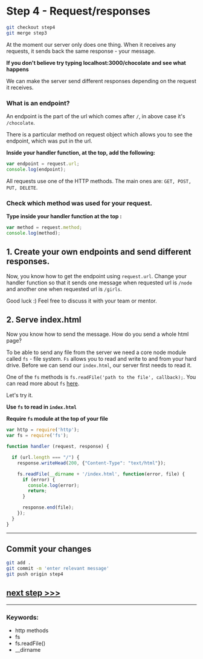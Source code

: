 # Step 4 - Request/responses

```bash
git checkout step4
git merge step3
```

At the moment our server only does one thing. When it receives any requests, it sends back the same response - your message.

**If you don't believe try typing localhost:3000/chocolate and see what happens**

We can make the server send different responses depending on the request it receives.

### What is an endpoint?

An endpoint is the part of the url which comes after  `/`, in above case it's `/chocolate`.

There is a particular method on request object which allows you to see the endpoint, which was put in the url.

**Inside your handler function, at the top, add the following:**

```js
var endpoint = request.url;
console.log(endpoint);

```

All requests use one of the HTTP methods. The main ones are: `GET, POST, PUT, DELETE`.  


### Check which method was used for your request.

**Type inside your handler function at the top :**

```js
var method = request.method;
console.log(method);

```

## 1. Create your own endpoints and send different responses.

Now, you know how to get the endpoint using `request.url`. Change your handler function so that it sends one message when requested url is `/node` and another one when requested url is `/girls`.

Good luck :) Feel free to discuss it with your team or mentor.

## 2. Serve index.html

Now you know how to send the message. How do you send a whole html page?

To be able to send any file from the server we need a core node module called `fs` - file system. `Fs` allows you to read and write to and from your hard drive. Before we can send our `index.html`, our server first needs to read it.

One of the `fs` methods is `fs.readFile('path to the file', callback);`. You can read more about `fs` [here](https://nodejs.org/dist/latest-v4.x/docs/api/fs.html#fs_fs_readfile_file_options_callback).


Let's try it.

**Use `fs` to read in `index.html`**

**Require `fs` module at the top of your file**

```js
var http = require('http');
var fs = require('fs');

function handler (request, response) {

  if (url.length === "/") {
    response.writeHead(200, {"Content-Type": "text/html"});

    fs.readFile(__dirname + '/index.html', function(error, file) {
      if (error) {
        console.log(error);
        return;
      }

      response.end(file);
    });
  }
}
```
---
## Commit your changes

```bash
git add .
git commit -m 'enter relevant message'
git push origin step4
```

## [**next step >>>**](step5.md)

---
### Keywords:
- http methods
- fs
- fs.readFile()
- __dirname
